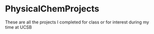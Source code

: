 # PhysicalChemProjects
These are all the projects I completed for class or for interest during my time at UCSB

